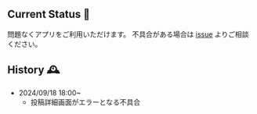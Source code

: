 ## Current Status 🚀
問題なくアプリをご利用いただけます。
不具合がある場合は [issue](https://github.com/matsumo0922/PixiView-KMP/issues/new) よりご相談ください。

## History 🕰️
- 2024/09/18 18:00~
  - 投稿詳細画面がエラーとなる不具合
